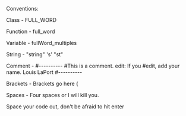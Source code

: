 Conventions:

Class - FULL_WORD

Function - full_word

Variable - fullWord_multiples

String - "string" 's' "st"

Comment -
			      #----------
	      		#This is a comment. edit: If you
          	#edit, add your name. Louis LaPort
	      		#----------

Brackets - 	Brackets go here
			{

Spaces - Four spaces or I will kill you.

Space your code out, don't be afraid to hit enter
